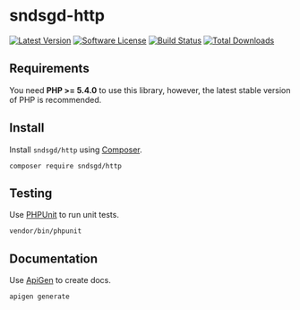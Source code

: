 # sndsgd-http

[![Latest Version](https://img.shields.io/github/release/sndsgd/sndsgd-http.svg?style=flat-square)](https://github.com/sndsgd/sndsgd-http/releases)
[![Software License](https://img.shields.io/badge/license-MIT-brightgreen.svg?style=flat-square)](https://github.com/sndsgd/sndsgd-http/LICENSE)
[![Build Status](https://img.shields.io/travis/sndsgd/sndsgd-http/master.svg?style=flat-square)](https://travis-ci.org/sndsgd/sndsgd-http)
[![Total Downloads](https://img.shields.io/packagist/dt/sndsgd/http.svg?style=flat-square)](https://packagist.org/packages/sndsgd/http)

## Requirements

You need **PHP >= 5.4.0** to use this library, however, the latest stable version of PHP is recommended.


## Install

Install `sndsgd/http` using [Composer](https://getcomposer.org/).

```
composer require sndsgd/http
```

## Testing

Use [PHPUnit](https://phpunit.de/) to run unit tests.

```
vendor/bin/phpunit
```


## Documentation

Use [ApiGen](http://apigen.org/) to create docs.

```
apigen generate
```
